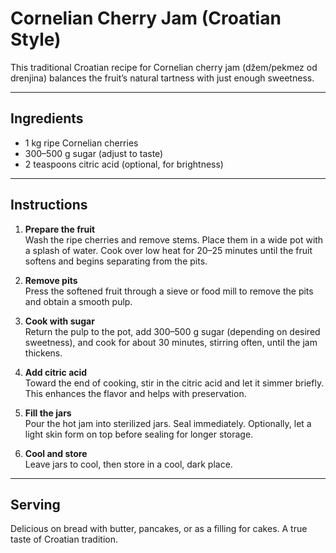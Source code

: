 # Cornelian Cherry Jam (Croatian Style)

This traditional Croatian recipe for Cornelian cherry jam (džem/pekmez od drenjina) balances the fruit’s natural tartness with just enough sweetness.  

---

## Ingredients
- 1 kg ripe Cornelian cherries  
- 300–500 g sugar (adjust to taste)  
- 2 teaspoons citric acid (optional, for brightness)  

---

## Instructions

1. **Prepare the fruit**  
   Wash the ripe cherries and remove stems. Place them in a wide pot with a splash of water. Cook over low heat for 20–25 minutes until the fruit softens and begins separating from the pits.  

2. **Remove pits**  
   Press the softened fruit through a sieve or food mill to remove the pits and obtain a smooth pulp.  

3. **Cook with sugar**  
   Return the pulp to the pot, add 300–500 g sugar (depending on desired sweetness), and cook for about 30 minutes, stirring often, until the jam thickens.  

4. **Add citric acid**  
   Toward the end of cooking, stir in the citric acid and let it simmer briefly. This enhances the flavor and helps with preservation.  

5. **Fill the jars**  
   Pour the hot jam into sterilized jars. Seal immediately. Optionally, let a light skin form on top before sealing for longer storage.  

6. **Cool and store**  
   Leave jars to cool, then store in a cool, dark place.  

---

## Serving
Delicious on bread with butter, pancakes, or as a filling for cakes. A true taste of Croatian tradition.
